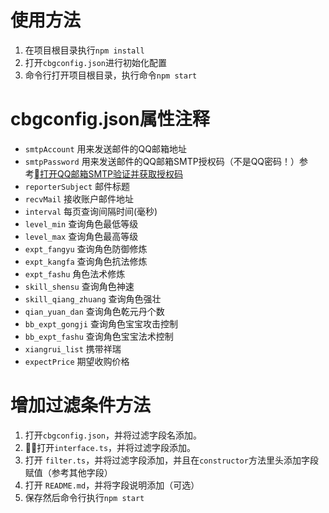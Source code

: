 # 使用方法
1. 在项目根目录执行`npm install`
2. 打开`cbgconfig.json`进行初始化配置
3. 命令行打开项目根目录，执行命令`npm start`

# cbgconfig.json属性注释
+ `smtpAccount` 用来发送邮件的QQ邮箱地址
+ `smtpPassword` 用来发送邮件的QQ邮箱SMTP授权码（不是QQ密码！）参考[打开QQ邮箱SMTP验证并获取授权码](https://jingyan.baidu.com/article/6d704a133a245f28db51caf5.html)
+ `reporterSubject` 邮件标题
+ `recvMail` 接收账户邮件地址
+ `interval` 每页查询间隔时间(毫秒)
+ `level_min` 查询角色最低等级
+ `level_max` 查询角色最高等级
+ `expt_fangyu` 查询角色防御修炼
+ `expt_kangfa` 查询角色抗法修炼
+ `expt_fashu` 角色法术修炼
+ `skill_shensu` 查询角色神速
+ `skill_qiang_zhuang` 查询角色强壮
+ `qian_yuan_dan` 查询角色乾元丹个数
+ `bb_expt_gongji` 查询角色宝宝攻击控制
+ `bb_expt_fashu` 查询角色宝宝法术控制
+ `xiangrui_list` 携带祥瑞
+ `expectPrice` 期望收购价格

# 增加过滤条件方法
1. 打开`cbgconfig.json`，并将过滤字段名添加。
2. 打开`interface.ts`，并将过滤字段添加。
3. 打开 `filter.ts`，并将过滤字段添加，并且在`constructor`方法里头添加字段赋值（参考其他字段）
4. 打开 `README.md`，并将字段说明添加（可选）
5. 保存然后命令行执行`npm start`